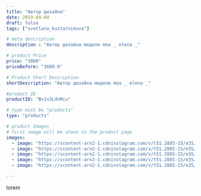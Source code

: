 ```yaml
---
title: "Автор дизайна"
date: 2019-04-04
draft: false
tags: ["svetlana_kustarnikova"]

# meta description
description : "Автор дизайна модели mea _ elena _"

# product Price
price: "3000"
priceBefore: "3600.0"

# Product Short Description
shortDescription: "Автор дизайна модели mea _ elena _"

#product ID
productID: "Bv1n3LdnMcu"

# type must be "products"
type: "products"

# product Images
# first image will be shown in the product page
images:
  - image: "https://scontent-arn2-1.cdninstagram.com/v/t51.2885-15/e35/54731757_378119099707962_5081094446963573426_n.jpg?se=7&tp=1&_nc_ht=scontent-arn2-1.cdninstagram.com&_nc_cat=106&_nc_ohc=f3rfhMEznDYAX_yYRfv&ccb=7-4&oh=261b086f032307c15ec9fa1b1532a2a5&oe=608464F6&ig_cache_key=MjAxNDY5MTcxOTAyMDA2Mzk5Mw%3D%3D.2-ccb7-4"
  - image: "https://scontent-arn2-1.cdninstagram.com/v/t51.2885-15/e35/54446593_2297648833848306_7449072220637698461_n.jpg?se=7&tp=1&_nc_ht=scontent-arn2-1.cdninstagram.com&_nc_cat=106&_nc_ohc=p0yOcV0dNpoAX_caqmj&ccb=7-4&oh=4ee81eeeea120bff5dff3dbd4d0db8cf&oe=60834470&ig_cache_key=MjAxNDY5MTcxOTAzNjkzNjMyMA%3D%3D.2-ccb7-4"
  - image: "https://scontent-arn2-1.cdninstagram.com/v/t51.2885-15/e35/54732047_273447756865497_8584987724078867643_n.jpg?se=7&tp=1&_nc_ht=scontent-arn2-1.cdninstagram.com&_nc_cat=109&_nc_ohc=z2z4xLpLl0wAX-ux49U&ccb=7-4&oh=4efd92e31bc16eb3c71aafb63932be0c&oe=60834940&ig_cache_key=MjAxNDY5MTcxOTA0NTMzNTI0MA%3D%3D.2-ccb7-4"
  - image: "https://scontent-arn2-1.cdninstagram.com/v/t51.2885-15/e35/54731947_430962904141891_5771388355257274467_n.jpg?se=7&tp=1&_nc_ht=scontent-arn2-1.cdninstagram.com&_nc_cat=107&_nc_ohc=4nfXP1kiw7oAX8ezO53&ccb=7-4&oh=cb5bc5b22bde6760367fad44bd479fb3&oe=6084BE6C&ig_cache_key=MjAxNDY5MTcxOTAyODQ3MDk0Mg%3D%3D.2-ccb7-4"
  - image: "https://scontent-arn2-1.cdninstagram.com/v/t51.2885-15/e35/56533875_129698051470377_9142493163394357342_n.jpg?se=8&tp=1&_nc_ht=scontent-arn2-1.cdninstagram.com&_nc_cat=109&_nc_ohc=MSDx9OSAJjAAX-lDVEb&ccb=7-4&oh=5520c46cbd024103fbe097ccdaaffdd1&oe=608387E0&ig_cache_key=MjAxNDY5MTcxOTAwMzM3OTUyNA%3D%3D.2-ccb7-4"

---
```

lorem

